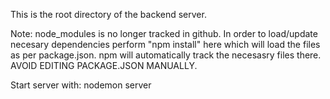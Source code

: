 This is the root directory of the backend server. 

Note: node_modules is no longer tracked in github. In order to load/update necesary dependencies perform "npm install" here which will load the files as per package.json. npm will automatically track the necesasry files there. AVOID EDITING PACKAGE.JSON MANUALLY.

Start server with:
nodemon server

